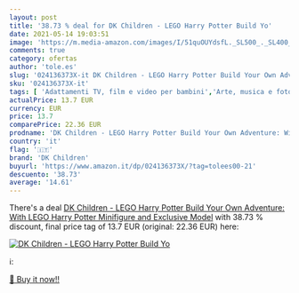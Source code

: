 ```yaml
---
layout: post
title: '38.73 % deal for DK Children - LEGO Harry Potter Build Yo'
date: 2021-05-14 19:03:51
image: 'https://m.media-amazon.com/images/I/51quOUYdsfL._SL500_._SL400_.jpg'
comments: true
category: ofertas
author: 'tole.es'
slug: '024136373X-it DK Children - LEGO Harry Potter Build Your Own Adventure:...'
sku: '024136373X-it'
tags: [ 'Adattamenti TV, film e video per bambini','Arte, musica e fotografia per bambini','Fantascienza, horror e fantasy per bambini','Fantasy per bambini','Giochi, giocattoli e attività ricreativa','Hobby e tempo libero per bambini','Horror per bambini','Letteratura e narrativa per bambini','Libri','Libri interattivi per bambini','Libri per bambini','Libri su arte e spettacolo per bambini','Misteri e curiosità per bambini','Scienze, natura e tecnologia per bambini','dk children','lego', ]
actualPrice: 13.7 EUR
currency: EUR
price: 13.7
comparePrice: 22.36 EUR
prodname: 'DK Children - LEGO Harry Potter Build Your Own Adventure: With LEGO Harry Potter Minifigure and Exclusive Model'
country: 'it'
flag: '🇮🇹'
brand: 'DK Children'
buyurl: 'https://www.amazon.it/dp/024136373X/?tag=tolees00-21'
descuento: '38.73'
average: '14.61'
---
```


There's a deal [DK Children - LEGO Harry Potter Build Your Own Adventure: With LEGO Harry Potter Minifigure and Exclusive Model](https://www.amazon.it/dp/024136373X/?tag=tolees00-21)  with  38.73 % discount, final price tag of  13.7 EUR (original: 22.36 EUR) here:

[![DK Children - LEGO Harry Potter Build Yo](https://m.media-amazon.com/images/I/51quOUYdsfL._SL500_._SL400_.jpg)](https://www.amazon.it/dp/024136373X/?tag=tolees00-21)

ℹ️:


[🛒 Buy it now!!](https://www.amazon.it/dp/024136373X/?tag=tolees00-21)

